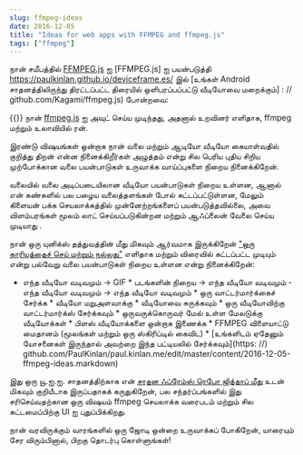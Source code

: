 ```yaml
---
slug: ffmpeg-ideas
date: 2016-12-05
title: "Ideas for web apps with FFMPEG and ffmpeg.js"
tags: ["ffmpeg"]
---
```



நான் சமீபத்தில் [FFMPEG.js](https://paulkinlan.github.io/deviceframe.es/) ஐ [FFMPEG.js] ஐ பயன்படுத்தி https://paulkinlan.github.io/deviceframe.es/ இல் [உங்கள் Android சாதனத்திலிருந்து திரட்டப்பட்ட திரையில் ஒளிபரப்பப்பட்டு வீடியோவை மறைக்கும்] : // github.com/Kagami/ffmpeg.js) போன்றவை:

{{<youtube E_U6zvjW8so>}} நான் [ffmpeg.js]([https://paul.kinlan.me/building-ffmpeg.js/) ஐ அவுட் செய்ய முடிந்தது, அதனால் உறவினர் எளிதாக, ffmpeg மற்றும் உலாவியில் ரன்.

இரண்டு விஷயங்கள் ஒன்றாக நான் வலை மற்றும் ஆடியோ வீடியோ கையாள்வதில் குறித்து திறன் என்ன நினைக்கிறீர்கள் அழுத்தம் என்று சில பெரிய புதிய சிறிய முற்போக்கான வலை பயன்பாடுகள் உருவாக்க வாய்ப்புகளை நிறைய நினைக்கிறேன்.

வலையில் வலை அடிப்படையிலான வீடியோ பயன்பாடுகள் நிறைய உள்ளன, ஆனால் என் கண்களில் பல பழைய வலைத்தளங்கள் போல் கட்டப்பட்டுள்ளன, மேலும் கிளையன் பக்க செயலாக்கத்தில் முன்னேற்றங்களைப் பயன்படுத்தவில்லை, அவை விளம்பரங்கள் மூலம் லாட் செய்யப்படுகின்றன மற்றும் ஆஃப்லைன் வேலை செய்ய முடியாது .

நான் ஒரு யுனிக்ஸ் தத்துவத்தின் மீது மிகவும் ஆர்வமாக இருக்கிறேன் ["ஒரு காரியத்தைச் செய் மற்றும் நல்லது"](https://en.wikipedia.org/wiki/Unix_philosophy#Do_One_Thing_and_Do_It_Well) எளிதாக மற்றும் விரைவில் கட்டப்பட்ட முடியும் என்று பல்வேறு வலை பயன்பாடுகள் நிறைய உள்ளன என்று நினைக்கிறேன்:

* எந்த வீடியோ வடிவமும் -> GIF * படங்களின் நிறைய -> எந்த வீடியோ வடிவமும் - எந்த வீடியோ வடிவமும் -> எந்த வீடியோ வடிவமும் * ஒரு வாட்டர்மார்க்கைச் சேர்க்க * வீடியோ மறுஅளவாக்கு * வீடியோவை சுருக்கவும் * ஒரு வீடியோவிற்கு வாட்டர்மார்க்ஸ் சேர்க்கவும் * ஒருவருக்கொருவர் மேல் உள்ள மேலடுக்கு வீடியோக்கள் * பிளஸ் வீடியோக்களை ஒன்றாக இணைக்க * FFMPEG விளையாட்டு மைதானம் (மூலங்கள் மற்றும் ஒரு ஸ்கிரிப்டில் கைவிட) * [உங்களிடம் ஏதேனும் யோசனைகள் இருந்தால் அவற்றை இந்த பட்டியலில் சேர்க்கவும்](https: //) github.com/PaulKinlan/paul.kinlan.me/edit/master/content/2016-12-05-ffmpeg-ideas.markdown)

இது ஒரு யூ.ஐ.ஐ. சாதனத்திற்காக என் [சாதன ஃப்ரேம்ஸ் ரெபோ ஜித்தாப் மீது](https://github.com/PaulKinlan/deviceframe.es) உடன் மிகவும் குறியீடாக இருப்பதாகக் கருதுகிறேன், பல சந்தர்ப்பங்களில் இது சரிசெய்வதற்கான ஒரு விஷயம் ffmpeg செயலாக்க வரைபடம் மற்றும் சில கட்டமைப்பிற்கு UI ஐ புதுப்பிக்கிறது.

நான் வரவிருக்கும் வாரங்களில் ஒரு ஜோடி ஒன்றை உருவாக்கப் போகிறேன், யாரையும் சேர விரும்பினால், பிறகு தொடர்பு கொள்ளுங்கள்!